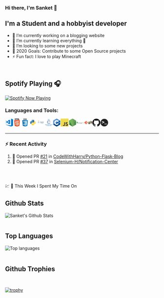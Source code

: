 ### Hi there, I'm Sanket 👋


## I'm a Student and a hobbyist developer

- 🔭 I’m currently working on a blogging website 
- 🌱 I’m currently learning everything 🤣
- 👯 I’m looking to some new projects
- 🥅 2020 Goals: Contribute to some Open Source projects
- ⚡ Fun fact: I love to play Minecraft



<br />
<h2> Spotify Playing 🎧 </h2>

[<img src="https://spotify-now-playing2.vercel.app/api/spotify-playing" alt="Spotify Now Playing" width="350" />](https://open.spotify.com/user/3nj2u4cah9wyd50arm5jiu6li)

### Languages and Tools:

<img align="left" alt="Visual Studio Code" width="26px" src="https://raw.githubusercontent.com/github/explore/80688e429a7d4ef2fca1e82350fe8e3517d3494d/topics/visual-studio-code/visual-studio-code.png" />
<img align="left" alt="HTML5" width="26px" src="https://raw.githubusercontent.com/github/explore/80688e429a7d4ef2fca1e82350fe8e3517d3494d/topics/html/html.png" />
<img align="left" alt="CSS3" width="26px" src="https://raw.githubusercontent.com/github/explore/80688e429a7d4ef2fca1e82350fe8e3517d3494d/topics/css/css.png" />
<img align="left" alt="Python" width="26px" src="https://raw.githubusercontent.com/github/explore/80688e429a7d4ef2fca1e82350fe8e3517d3494d/topics/python/python.png" />
<img align="left" alt="Python" width="26px" src="https://raw.githubusercontent.com/github/explore/80688e429a7d4ef2fca1e82350fe8e3517d3494d/topics/java/java.png" />
<img align="left" alt="Python" width="26px" src="https://raw.githubusercontent.com/github/explore/80688e429a7d4ef2fca1e82350fe8e3517d3494d/topics/c/c.png" />
<img align="left" alt="Python" width="26px" src="https://raw.githubusercontent.com/github/explore/80688e429a7d4ef2fca1e82350fe8e3517d3494d/topics/cpp/cpp.png" />

<img align="left" alt="JavaScript" width="26px" src="https://raw.githubusercontent.com/github/explore/80688e429a7d4ef2fca1e82350fe8e3517d3494d/topics/javascript/javascript.png" />
<img align="left" alt="Node.js" width="26px" src="https://raw.githubusercontent.com/github/explore/80688e429a7d4ef2fca1e82350fe8e3517d3494d/topics/nodejs/nodejs.png" />
<img align="left" alt="MongoDB" width="26px" src="https://raw.githubusercontent.com/github/explore/80688e429a7d4ef2fca1e82350fe8e3517d3494d/topics/mongodb/mongodb.png" />
<img align="left" alt="Git" width="26px" src="https://raw.githubusercontent.com/github/explore/80688e429a7d4ef2fca1e82350fe8e3517d3494d/topics/git/git.png" />
<img align="left" alt="GitHub" width="26px" src="https://raw.githubusercontent.com/github/explore/78df643247d429f6cc873026c0622819ad797942/topics/github/github.png" />
<img align="left" alt="Terminal" width="26px" src="https://raw.githubusercontent.com/github/explore/80688e429a7d4ef2fca1e82350fe8e3517d3494d/topics/terminal/terminal.png" />

<br />
<br />

---

### :zap: Recent Activity

<!--START_SECTION:activity-->
1. 💪 Opened PR [#21](https://github.com/CodeWithHarry/Python-Flask-Blog/pull/21) in [CodeWithHarry/Python-Flask-Blog](https://github.com/CodeWithHarry/Python-Flask-Blog)
2. 💪 Opened PR [#37](https://github.com/Selenium-H/Notification-Center/pull/37) in [Selenium-H/Notification-Center](https://github.com/Selenium-H/Notification-Center)
<!--END_SECTION:activity-->

<br/>
<br/>

:chart: :muscle: This Week I Spent My Time On
<!--START_SECTION:waka-->
<!--END_SECTION:waka-->


<h2> Github Stats </h2>

<img align="center" alt="Sanket's Github Stats" src="https://github-readme-stats.sa2908.vercel.app/api?username=Sa2908&show_icons=true&theme=dracula" />

<br />
<br />

<h2> Top Languages </h2>

<img align="center" alt="Top languages" src="https://github-readme-stats.vercel.app/api/top-langs/?username=Sa2908&theme=dracula"/>



<br/>
<br/>

## Github Trophies 

<br/>

[![trophy](https://github-profile-trophy.vercel.app/?username=Sa2908&theme=gruvbox)](https://github.com/Sa2908)
